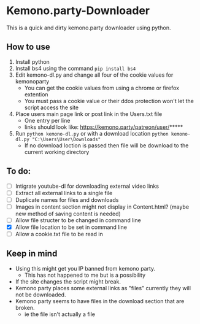 # Kemono.party-Downloader
This is a quick and dirty kemono.party downloader using python.

## How to use
1. Install python
2. Install bs4 using the command ```pip install bs4``` 
3. Edit kemono-dl.py and change all four of the cookie values for kemonoparty
   - You can get the cookie values from using a chrome or firefox extention
   - You must pass a cookie value or their ddos protection won't let the script access the site 
4. Place users main page link or post link in the Users.txt file
   - One entry per line
   - links should look like: https://kemono.party/patreon/user/*****
5. Run ```python kemono-dl.py``` or with a download location ```python kemono-dl.py "C:\Users\User\Downloads"```
   - If no download loction is passed then file will be download to the current working directory

## To do:
- [ ] Intigrate youtube-dl for downloading external video links
- [ ] Extract all external links to a single file
- [ ] Duplicate names for files and downloads
- [ ] Images in content section might not display in Content.html? (maybe new method of saving content is needed)
- [ ] Allow file structer to be changed in command line
- [X] Allow file location to be set in command line
- [ ] Allow a cookie.txt file to be read in 

## Keep in mind
- Using this might get you IP banned from kemono party.
  - This has not happened to me but is a possibility 
- If the site changes the script might break.
- Kemono party places some external links as "files" currently they will not be downloaded.
- Kemono party seems to have files in the download section that are broken.
  - ie the file isn't actually a file
